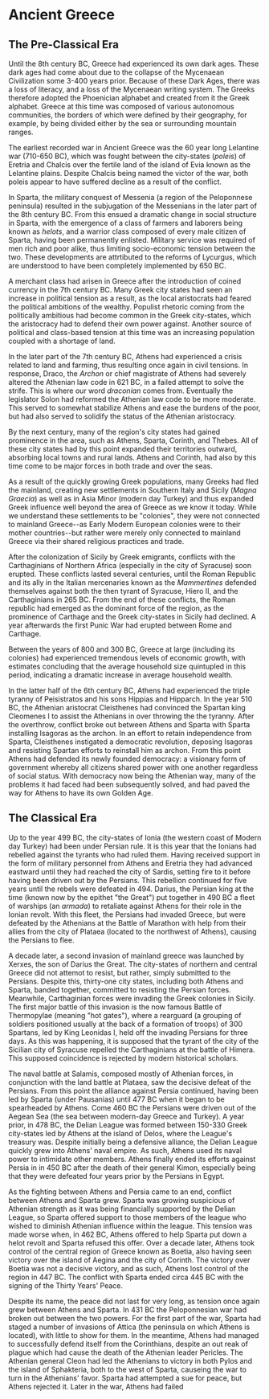 # Ancient Greece
## The Pre-Classical Era 
Until the 8th century BC, Greece had experienced its own dark ages. These dark ages had come about due to the collapse of the Mycenaean Civilization some 3-400 years prior. Because of these Dark Ages, there was a loss of literacy, and a loss of the Mycenaean writing system. The Greeks therefore adopted the Phoenician alphabet and created from it the Greek alphabet. Greece at this time was composed of various autonomous communities, the borders of which were defined by their geography, for example, by being divided either by the sea or surrounding mountain ranges.

The earliest recorded war in Ancient Greece was the 60 year long Lelantine war (710-650 BC), which was fought between the city-states (*poleis*) of Eretria and Chalcis over the fertile land of the island of Evia known as the Lelantine plains. Despite Chalcis being named the victor of the war, both poleis appear to have suffered decline as a result of the conflict.

In Sparta, the military conquest of Messenia (a region of the Peloponnese peninsula) resulted in the subjugation of the Messenians in the later part of the 8th century BC. From this ensued a dramatic change in social structure in Sparta, with the emergence of a class of farmers and laborers being known as *helots*, and a warrior class composed of every male citizen of Sparta, having been permanently enlisted. Military service was required of men rich and poor alike, thus limiting socio-economic tension between the two. These developments are attrtibuted to the reforms of Lycurgus, which are understood to have been completely implemented by 650 BC.

A merchant class had arisen in Greece after the introduction of coined currency in the 7th century BC. Many Greek city states had seen an increase in political tension as a result, as the local aristocrats had feared the political ambitions of the wealthy. Populist rhetoric coming from the politically ambitious had become common in the Greek city-states, which the aristocracy had to defend their own power against. Another source of political and class-based tension at this time was an increasing population coupled with a shortage of land. 

In the later part of the 7th century BC, Athens had experienced a crisis related to land and farming, thus resulting once again in civil tensions. In response, Draco, the *Archon* or chief magistrate of Athens had severely altered the Athenian law code in 621 BC, in a failed attempt to solve the strife. This is where our word *draconian* comes from. Eventually the legislator Solon had reformed the Athenian law code to be more moderate. This served to somewhat stabilize Athens and ease the burdens of the poor, but had also served to solidify the status of the Athenian aristocracy. 

By the next century, many of the region's city states had gained prominence in the area, such as Athens, Sparta, Corinth, and Thebes. All of these city states had by this point expanded their territories outward, absorbing local towns and rural lands. Athens and Corinth, had also by this time come to be major forces in both trade and over the seas. 

As a result of the quickly growing Greek populations, many Greeks had fled the mainland, creating new settlements in Southern Italy and Sicily (*Magna Graecia*) as well as in Asia Minor (modern day Turkey) and thus expanded Greek influence well beyond the area of Greece as we know it today. While we understand these settlements to be "colonies", they were not connected to mainland Greece--as Early Modern European colonies were to their mother countries--but rather were merely only connected to mainland Greece via their shared religious practices and trade.

After the colonization of Sicily by Greek emigrants, conflicts with the Carthaginians of Northern Africa (especially in the city of Syracuse) soon erupted. These conflicts lasted several centuries, until the Roman Republic and its ally in the Italian mercenaries known as the *Mammertines* defended themselves against both the then tyrant of Syracuse, Hiero II, and the Carthaginians in 265 BC. From the end of these conflicts, the Roman republic had emerged as the dominant force of the region, as the prominence of Carthage and the Greek city-states in Sicily had declined. A year afterwards the first Punic War had erupted between Rome and Carthage. 

Between the years of 800 and 300 BC, Greece at large (including its colonies) had experienced tremendous levels of economic growth, with estimates concluding that the average household size quintupled in this period, indicating a dramatic increase in average household wealth.  

In the latter half of the 6th century BC, Athens had experienced the triple tyranny of Peisistratos and his sons Hippias and Hipparch. In the year 510 BC, the Athenian aristocrat Cleisthenes had convinced the Spartan king Cleomenes I to assist the Athenians in over throwing the the tyranny. After the overthrow, conflict broke out between Athens and Sparta with Sparta installing Isagoras as the archon. In an effort to retain independence from  Sparta, Cleisthenes instigated a democratic revolution, deposing Isagoras and resisting Spartan efforts to reinstall him as archon. From this point Athens had defended its newly founded democracy: a visionary form of government whereby all citizens shared power with one another regardless of social status. With democracy now being the Athenian way, many of the problems it had faced had been subsequently solved, and had paved the way for Athens to have its own Golden Age.

## The Classical Era
Up to the year 499 BC, the city-states of Ionia (the western coast of Modern day Turkey) had been under Persian rule. It is this year that the Ionians had rebelled against the tyrants who had ruled them. Having received support in the form of military personnel from Athens and Eretria they had advanced eastward until they had reached the city of Sardis, setting fire to it before having been driven out by the Persians. This rebellion continued for five years until the rebels were defeated in 494. Darius, the Persian king at the time (known now by the epithet "the Great") put together in 490 BC a fleet of warships (an *armada*) to retaliate against Athens for their role in the Ionian revolt. With this fleet, the Persians had invaded Greece, but were defeated by the Athenians at the Battle of Marathon with help from their allies from the city of Plataea (located to the northwest of Athens), causing the Persians to flee.

A decade later, a second invasion of mainland greece was launched by Xerxes, the son of Darius the Great. The city-states of northern and central Greece did not attemot to resist, but rather, simply submitted to the Persians. Despite this, thirty-one city states, including both Athens and Sparta, banded together, committed to resisting the Persian forces. Meanwhile, Carthaginian forces were invading the Greek colonies in Sicily. The first major battle of this invasion is the now famous Battle of Thermopylae (meaning "hot gates"), where a rearguard (a grouping of soldiers positioned usually at the back of a formation of troops) of 300 Spartans, led by King Leonidas I, held off the invading Persians for three days. As this was happening, it is supposed that the tyrant of the city of the Sicilian city of Syracuse repelled the Carthaginians at the battle of Himera. This supposed coincidence is rejected by modern historical scholars.

The naval battle at Salamis, composed mostly of Athenian forces, in conjunction with the land battle at Plataea, saw the decisive defeat of the Persians. From this point the alliance against Persia continued, having been led by Sparta (under Pausanias) until 477 BC when it began to be spearheaded by Athens. Come 460 BC the Persians were driven out of the Aegean Sea (the sea between modern-day Greece and Turkey). A year prior, in 478 BC, the Delian League was formed between 150-330 Greek city-states led by Athens at the island of Delos, where the League's treasury was. Despite initially being a defensive alliance, the Delian League quickly grew into Athens' naval empire. As such, Athens used its naval power to intimidate other members. Athens finally ended its efforts against Persia in in 450 BC after the death of their general Kimon, especially being that they were defeated four years prior by the Persians in Egypt.

As the fighting between Athens and Persia came to an end, conflict between Athens and Sparta grew. Sparta was growing suspicious of Athenian strength as it was being financially supported by the Delian League, so Sparta offered support to those members of the league who wished to diminish Athenian influence within the league. This tension was made worse when, in 462 BC, Athens offered to help Sparta put down a helot revolt and Sparta refused this offer. Over a decade later, Athens took control of the central region of Greece known as Boetia, also having seen victory over the island of Aegina and the city of Corinth. The victory over Boetia was not a decisive victory, and as such, Athens lost control of the region in 447 BC. The conflict with Sparta ended circa 445 BC with the signing of the Thirty Years' Peace. 

Despite its name, the peace did not last for very long, as tension once again grew between Athens and Sparta. In 431 BC the Peloponnesian war had broken out between the two powers. For the first part of the war, Sparta had staged a number of invasions of Attica (the peninsula on which Athens is located), with little to show for them. In the meantime, Athens had managed to successfully defend itself from the Corinthians, despite an out reak of plague which had cause the death of the Athenian leader Pericles. The Athenian general Cleon had led the Athenians to victory in both Pylos and the island of Sphakteria, both to the west of Sparta, causeing the war to turn in the Athenians' favor. Sparta had attempted a sue for peace, but Athens rejected it. Later in the war, Athens had failed
